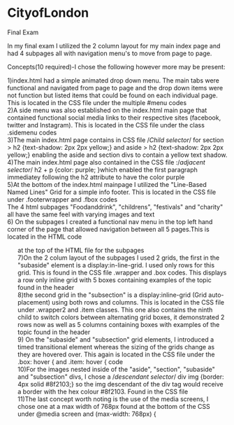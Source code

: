 # CityofLondon
Final Exam

In my final exam I utilized the 2 column layout for my main index page and had 4 subpages all with navigation menu's to move from page to page. 

Concepts(10 required)-I chose the following however more may be present:

1)index.html had a simple animated drop down menu. The main tabs were functional and navigated from page to page and the drop down items were not function but listed items that could be found on each individual page. This is located in the CSS file under the multiple #menu codes  
2)A side menu was also established on the index.html main page that contained functional social media links to their respective sites (facebook, twitter and Instagram). This is located in the CSS file under the class .sidemenu codes  
3)The main index.html page contains in CSS file /*Child selector*/ for section > h2 {text-shadow: 2px 2px yellow;} and aside > h2 {text-shadow: 2px 2px yellow;} enabling the aside and section divs to contain a yellow text shadow.  
4)The main index.html page also contained in the CSS file :/*adjacent selector*/ h2 + p {color: purple; }which enabled the first paragraph immediatey following the h2 attribute to have the color purple  
5)At the bottom of the index.html mainpage I utilized the "Line-Based Named Lines" Grid for a simple info footer. This is located in the CSS file under .footerwrapper and .fbox codes    
The 4 html subpages "Foodanddrink", "childrens", "festivals" and "charity" all have the same feel with varying images and text  
6) On the subpages I created a functional nav menu in the top left hand corner of the page that allowed navigation between all 5 pages.This is located in the HTML code <ul id="nav"> at the top of the HTML file for the subpages    
7)On the 2 colum layout of the subpages I used 2 grids, the first in the "subaside" element is a display:in-line-grid. I used only rows for this grid. This is found in the CSS file .wrapper and .box codes. This displays a row only inline grid with 5 boxes containing examples of the topic found in the header  
8)the second grid in the "subsection" is a display:inline-grid (Grid auto-placement) using both rows and columns. This is located in the CSS file under .wrapper2 and .item classes. This one also contains the ninth child to switch colors between alternating grid boxes, it demonstrated 2 rows now as well as 5 columns containing boxes with examples of the topic found in the header  
9) On the "subaside" and "subsection" grid elements, I introduced a timed transitional element whereas the sizing of the grids change as they are hovered over. This again is located in the CSS file under the .box: hover { and .item: hover { code  
10)For the images nested inside of the "aside", "section", "subaside" and "subsection" divs, I chose a /*descendant selector*/ div img {border: 4px solid #8f2103;} so the img descendant of the div tag would receive a border with the hex colour #8f2103. Found in the CSS file  
11)The last concept worth noting is the use of the media screens, I chose one at a max width of 768px found at the bottom of the CSS under @media screen and (max-width: 768px) {  
